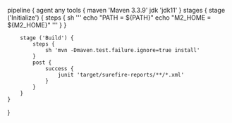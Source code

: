 pipeline {
    agent any
    tools {
        maven 'Maven 3.3.9'
        jdk 'jdk11'
    }
    stages {
        stage ('Initialize') {
            steps {
                sh '''
                    echo "PATH = ${PATH}"
                    echo "M2_HOME = ${M2_HOME}"
                '''
            }
        }

        stage ('Build') {
            steps {
                sh 'mvn -Dmaven.test.failure.ignore=true install' 
            }
            post {
                success {
                    junit 'target/surefire-reports/**/*.xml' 
                }
            }
        }
    }
}